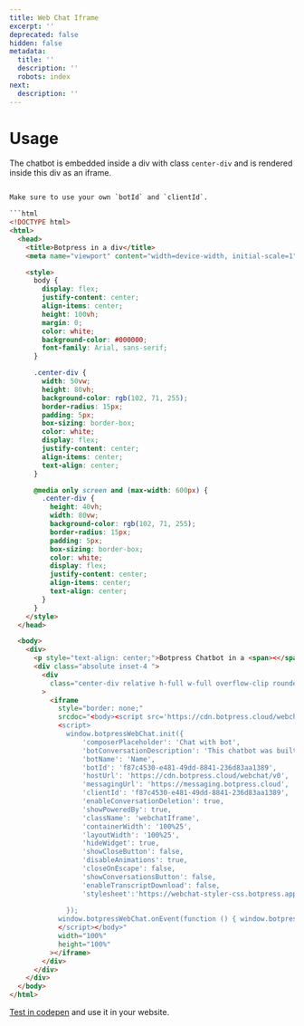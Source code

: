 ```yaml
---
title: Web Chat Iframe
excerpt: ''
deprecated: false
hidden: false
metadata:
  title: ''
  description: ''
  robots: index
next:
  description: ''
---
```

# Usage

The chatbot is embedded inside a div with class `center-div` and is rendered inside this div as an iframe.

````html

Make sure to use your own `botId` and `clientId`.

```html
<!DOCTYPE html>
<html>
  <head>
    <title>Botpress in a div</title>
    <meta name="viewport" content="width=device-width, initial-scale=1" />

    <style>
      body {
        display: flex;
        justify-content: center;
        align-items: center;
        height: 100vh;
        margin: 0;
        color: white;
        background-color: #000000;
        font-family: Arial, sans-serif;
      }

      .center-div {
        width: 50vw;
        height: 80vh;
        background-color: rgb(102, 71, 255);
        border-radius: 15px;
        padding: 5px;
        box-sizing: border-box;
        color: white;
        display: flex;
        justify-content: center;
        align-items: center;
        text-align: center;
      }

      @media only screen and (max-width: 600px) {
        .center-div {
          height: 40vh;
          width: 80vw;
          background-color: rgb(102, 71, 255);
          border-radius: 15px;
          padding: 5px;
          box-sizing: border-box;
          color: white;
          display: flex;
          justify-content: center;
          align-items: center;
          text-align: center;
        }
      }
    </style>
  </head>

  <body>
    <div>
      <p style="text-align: center;">Botpress Chatbot in a <span><</span><span>div></span></p>
      <div class="absolute inset-4 ">
        <div
          class="center-div relative h-full w-full overflow-clip rounded-md border border-zinc-200 bg-white p-2 px-0 py-0"
        >
          <iframe
            style="border: none;"
            srcdoc="<body><script src='https://cdn.botpress.cloud/webchat/v0/inject.js'></script>
            <script>
              window.botpressWebChat.init({
                  'composerPlaceholder': 'Chat with bot',
                  'botConversationDescription': 'This chatbot was built surprisingly fast with Botpress',
                  'botName': 'Name',
                  'botId': 'f87c4530-e481-49dd-8841-236d83aa1389',
                  'hostUrl': 'https://cdn.botpress.cloud/webchat/v0',
                  'messagingUrl': 'https://messaging.botpress.cloud',
                  'clientId': 'f87c4530-e481-49dd-8841-236d83aa1389',
                  'enableConversationDeletion': true,
                  'showPoweredBy': true,
                  'className': 'webchatIframe',
                  'containerWidth': '100%25',
                  'layoutWidth': '100%25',
                  'hideWidget': true,
                  'showCloseButton': false,
                  'disableAnimations': true,
                  'closeOnEscape': false,
                  'showConversationsButton': false,
                  'enableTranscriptDownload': false,
                  'stylesheet':'https://webchat-styler-css.botpress.app/prod/code/3fcd3e4e-d5bc-4bf5-8699-14b621b3ada2/v31782/style.css'
                  
              });
            window.botpressWebChat.onEvent(function () { window.botpressWebChat.sendEvent({ type: 'show' }) }, ['LIFECYCLE.LOADED']);
            </script></body>"
            width="100%"
            height="100%"
          ></iframe>
        </div>
      </div>
    </div>
  </body>
</html>
````

[Test in codepen](https://codepen.io/rohankokkulabp/pen/NWELmQM) and use it in your website.
